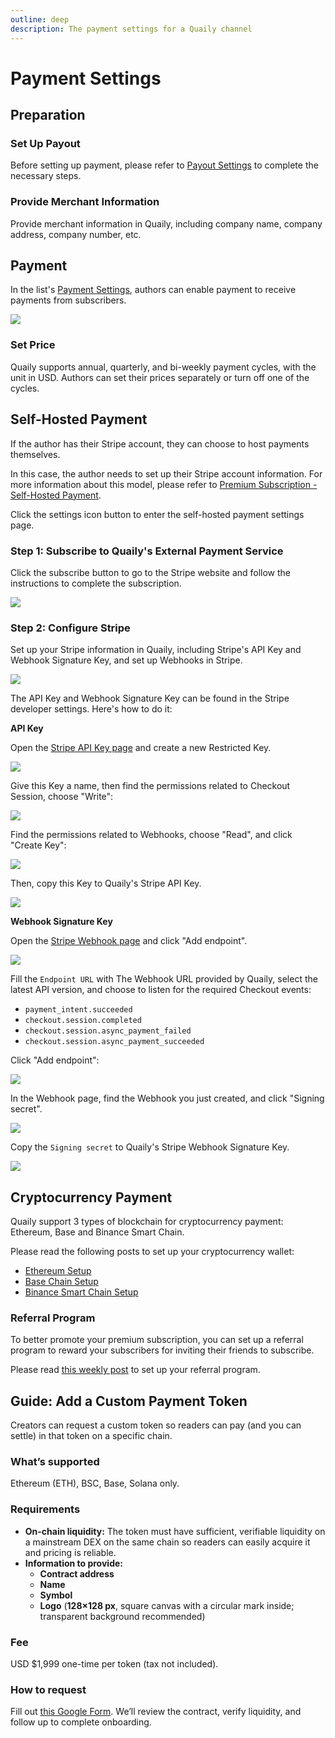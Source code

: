 ```yaml
---
outline: deep
description: The payment settings for a Quaily channel
---
```


# Payment Settings

## Preparation

### Set Up Payout

Before setting up payment, please refer to [Payout Settings](./payout-settings.md) to complete the necessary steps.

### Provide Merchant Information

Provide merchant information in Quaily, including company name, company address, company number, etc.

## Payment

In the list's [Payment Settings](https://quaily.com/dashboard/lists/@current/settings/payment), authors can enable payment to receive payments from subscribers.

![](/images/screenshots/payment-settings-01.webp)

### Set Price

Quaily supports annual, quarterly, and bi-weekly payment cycles, with the unit in USD. Authors can set their prices separately or turn off one of the cycles.

## Self-Hosted Payment

If the author has their Stripe account, they can choose to host payments themselves.

In this case, the author needs to set up their Stripe account information. For more information about this model, please refer to [Premium Subscription - Self-Hosted Payment](./premium.md).

Click the settings icon button to enter the self-hosted payment settings page.

### Step 1: Subscribe to Quaily's External Payment Service

Click the subscribe button to go to the Stripe website and follow the instructions to complete the subscription.

![](/images/screenshots/payment-settings-02.webp)

### Step 2: Configure Stripe

Set up your Stripe information in Quaily, including Stripe's API Key and Webhook Signature Key, and set up Webhooks in Stripe.

![](/images/screenshots/payment-settings-04.webp)

The API Key and Webhook Signature Key can be found in the Stripe developer settings. Here's how to do it:

**API Key**

Open the [Stripe API Key page](https://dashboard.stripe.com/apikeys) and create a new Restricted Key.

![](/images/screenshots/create-stripe-api-key-01.webp)

Give this Key a name, then find the permissions related to Checkout Session, choose "Write":

![](/images/screenshots/create-stripe-api-key-02_1.webp)

Find the permissions related to Webhooks, choose "Read", and click "Create Key":

![](/images/screenshots/create-stripe-api-key-02_2.webp)

Then, copy this Key to Quaily's Stripe API Key.

![](/images/screenshots/create-stripe-api-key-03.webp)

**Webhook Signature Key**

Open the [Stripe Webhook page](https://dashboard.stripe.com/webhooks) and click "Add endpoint".

![](/images/screenshots/create-stripe-webhook-01.webp)

Fill the `Endpoint URL` with The Webhook URL provided by Quaily, select the latest API version, and choose to listen for the required Checkout events:

- `payment_intent.succeeded`
- `checkout.session.completed`
- `checkout.session.async_payment_failed`
- `checkout.session.async_payment_succeeded`

Click "Add endpoint":

![](/images/screenshots/create-stripe-webhook-02.webp)

In the Webhook page, find the Webhook you just created, and click "Signing secret".

![](/images/screenshots/create-stripe-webhook-03.webp)

Copy the `Signing secret` to Quaily's Stripe Webhook Signature Key.

![](/images/screenshots/create-stripe-webhook-04.webp)

## Cryptocurrency Payment

Quaily support 3 types of blockchain for cryptocurrency payment: Ethereum, Base and Binance Smart Chain.

Please read the following posts to set up your cryptocurrency wallet:

- [Ethereum Setup](https://quaily.com/blog/p/how-to-enable-eth-blockchain-payment-with-your-newsletter-by-quail)
- [Base Chain Setup](https://quaily.com/blog/p/how-to-enable-base-blockchain-payment-with-your-newsletter-by-quail)
- [Binance Smart Chain Setup](https://quaily.com/blog/p/how-to-empower-your-newsletter-with-bsc-blockchain-payments)

### Referral Program

To better promote your premium subscription, you can set up a referral program to reward your subscribers for inviting their friends to subscribe.

Please read [this weekly post](https://quaily.com/blog/p/quail-weekly-40) to set up your referral program.

## Guide: Add a Custom Payment Token

Creators can request a custom token so readers can pay (and you can settle) in that token on a specific chain.

### What’s supported

Ethereum (ETH), BSC, Base, Solana only.

### Requirements

- **On-chain liquidity:** The token must have sufficient, verifiable liquidity on a mainstream DEX on the same chain so readers can easily acquire it and pricing is reliable.
- **Information to provide:**
  - **Contract address**
  - **Name**
  - **Symbol**
  - **Logo** (**128×128 px**, square canvas with a circular mark inside; transparent background recommended)

### Fee

USD \$1,999 one-time per token (tax not included).

### How to request

Fill out [this Google Form](https://forms.gle/yGpn3NriJV9C6s4B9). We’ll review the contract, verify liquidity, and follow up to complete onboarding.
